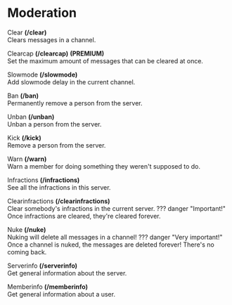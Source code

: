 # Moderation

Clear **(/clear)**
</br>Clears messages in a channel.

Clearcap **(/clearcap)** **(PREMIUM)**
</br>Set the maximum amount of messages that can be cleared at once.

Slowmode **(/slowmode)**
</br>Add slowmode delay in the current channel.

Ban **(/ban)**
</br>Permanently remove a person from the server.

Unban **(/unban)**
</br>Unban a person from the server.

Kick **(/kick)**
</br>Remove a person from the server.

Warn **(/warn)**
</br>Warn a member for doing something they weren't supposed to do.

Infractions **(/infractions)**
</br>See all the infractions in this server.

Clearinfractions **(/clearinfractions)**
</br>Clear somebody's infractions in the current server.
??? danger "Important!"
    Once infractions are cleared, they're cleared forever.

Nuke **(/nuke)**
</br>Nuking will delete all messages in a channel!
??? danger "Very important!" 
    Once a channel is nuked, the messages are deleted forever! There's no coming back.

Serverinfo **(/serverinfo)**
</br>Get general information about the server.

Memberinfo **(/memberinfo)**
</br>Get general information about a user.